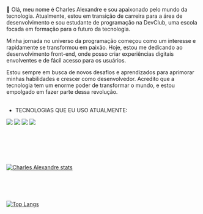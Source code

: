 👋 Olá, meu nome é Charles Alexandre e sou apaixonado pelo mundo da tecnologia. Atualmente, estou em transição de carreira para a área de desenvolvimento e sou estudante de programação na DevClub, uma escola focada em formação para o futuro da tecnologia.

Minha jornada no universo da programação começou como um interesse e rapidamente se transformou em paixão. Hoje, estou me dedicando ao desenvolvimento front-end, onde posso criar experiências digitais envolventes e de fácil acesso para os usuários.

Estou sempre em busca de novos desafios e aprendizados para aprimorar minhas habilidades e crescer como desenvolvedor. Acredito que a tecnologia tem um enorme poder de transformar o mundo, e estou empolgado em fazer parte dessa revolução.
 <br><br>
- TECNOLOGIAS QUE EU USO ATUALMENTE:<br>

 <img src="https://img001.prntscr.com/file/img001/EhPqUT3dSGOwj3__XPRCdA.png"/> <img src="https://img001.prntscr.com/file/img001/uzUlQ8O9Ti-PgiFmYxmH3Q.png"/> <img src="https://img001.prntscr.com/file/img001/IGtT0u0fQTKNaAE41FU9Ng.png"/>  <img src="https://img001.prntscr.com/file/img001/3mGwzokzTwikXhcguOCmag.png"/>
<br><br><br><br><br><br>




[![Charles Alexandre stats](https://github-readme-stats.vercel.app/api?username=Charles32-Dev)](https://github.com/anuraghazra/github-readme-stats)

<br><br><br>

[![Top Langs](https://github-readme-stats.vercel.app/api/top-langs/?username=Charles32-Dev)](https://github.com/anuraghazra/github-readme-stats)
